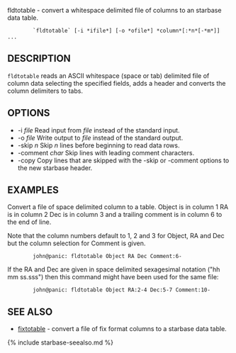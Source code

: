 

fldtotable - convert a whitespace delimited file of columns to an starbase data table.

```
        `fldtotable` [-i *ifile*] [-o *ofile*] *column*[:*n*[-*m*]] ...
```

DESCRIPTION
-----------

 `fldtotable` reads an ASCII whitespace (space or tab) delimited file of
 column data selecting the specified fields, adds a header and converts 
 the column delimiters to tabs.

OPTIONS
-------


- -i *file* Read input from *file* instead of the standard input.
- -o *file* Write output to *file* instead of the standard output.
- -skip *n* Skip *n* lines before beginning to read data rows.
- -comment *char* Skip lines with leading comment characters.
- -copy Copy lines that are skipped with the -skip or -comment options
         to the new starbase header.


EXAMPLES
--------

Convert a file of space delimited column to a table.  Object is in column 1
RA is in column 2 Dec is in column 3 and a trailing comment is in column 6 to the 
end of line.

Note that the column numbers default to 1, 2 and 3 for Object, RA and Dec but the
column selection for Comment is given.

```
        john@panic: fldtotable Object RA Dec Comment:6-
```

If the RA and Dec are given in space delimited sexagesimal notation ("hh mm ss.sss") 
then this command might have been used for the same file:

```
        john@panic: fldtotable Object RA:2-4 Dec:5-7 Comment:10-
```

SEE ALSO
--------

- [fixtotable](fixtotable.html) - convert a file of fix format columns to a starbase data table.


{% include starbase-seealso.md %}

